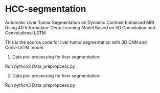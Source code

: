 # HCC-segmentation
Automatic Liver Tumor Segmentation on Dynamic Contrast Enhanced MRI Using 4D Information: Deep Learning Model Based on 3D Convolution and Convolutional LSTM

This is the source code for liver tumor segmentation with 3D CNN and Conv-LSTM model.


1. Data pre-processing for liver segmentation:

Run python3 Data_prepropcess.py


2. Data pre-processing for liver segmentation:

Run python3 Data_prepropcess.py

